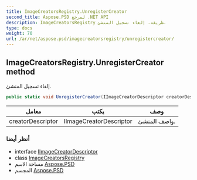 ```yaml
---
title: ImageCreatorsRegistry.UnregisterCreator
second_title: Aspose.PSD لمرجع .NET API
description: ImageCreatorsRegistry طريقة. إلغاء تسجيل المنشئ.
type: docs
weight: 70
url: /ar/net/aspose.psd/imagecreatorsregistry/unregistercreator/
---
```

## ImageCreatorsRegistry.UnregisterCreator method

إلغاء تسجيل المنشئ.

```csharp
public static void UnregisterCreator(IImageCreatorDescriptor creatorDescriptor)
```

| معامل | يكتب | وصف |
| --- | --- | --- |
| creatorDescriptor | IImageCreatorDescriptor | واصف المنشئ. |

### أنظر أيضا

* interface [IImageCreatorDescriptor](../../iimagecreatordescriptor/)
* class [ImageCreatorsRegistry](../)
* مساحة الاسم [Aspose.PSD](../../imagecreatorsregistry/)
* المجسم [Aspose.PSD](../../../)


